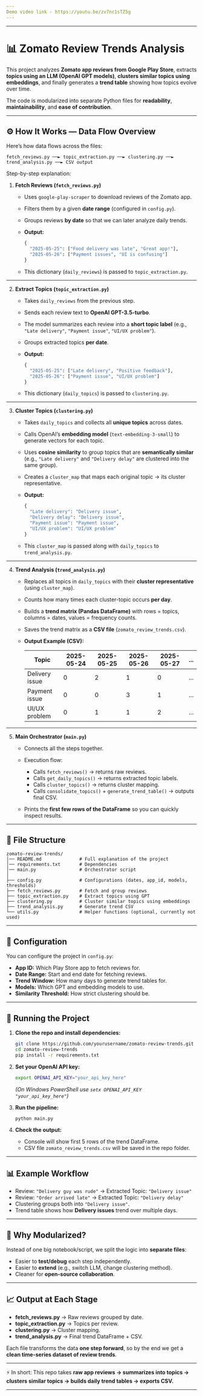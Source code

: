 ```yaml
---
Demo video link - https://youtu.be/zv7nc1sTZ5g
---
```

---

# 📊 Zomato Review Trends Analysis

This project analyzes **Zomato app reviews from Google Play Store**, extracts **topics using an LLM (OpenAI GPT models)**, **clusters similar topics using embeddings**, and finally generates a **trend table** showing how topics evolve over time.

The code is modularized into separate Python files for **readability**, **maintainability**, and **ease of contribution**.

---

## ⚙️ How It Works — Data Flow Overview

Here’s how data flows across the files:

```
fetch_reviews.py ──► topic_extraction.py ──► clustering.py ──► trend_analysis.py ──► CSV output
```

Step-by-step explanation:

1. **Fetch Reviews (`fetch_reviews.py`)**

   * Uses `google-play-scraper` to download reviews of the Zomato app.
   * Filters them by a given **date range** (configured in `config.py`).
   * Groups reviews **by date** so that we can later analyze daily trends.
   * **Output:**

     ```python
     {
       "2025-05-25": ["Food delivery was late", "Great app!"],
       "2025-05-26": ["Payment issues", "UI is confusing"]
     }
     ```
   * This dictionary (`daily_reviews`) is passed to `topic_extraction.py`.

---

2. **Extract Topics (`topic_extraction.py`)**

   * Takes `daily_reviews` from the previous step.
   * Sends each review text to **OpenAI GPT-3.5-turbo**.
   * The model summarizes each review into a **short topic label** (e.g., `"Late delivery"`, `"Payment issue"`, `"UI/UX problem"`).
   * Groups extracted topics **per date**.
   * **Output:**

     ```python
     {
       "2025-05-25": ["Late delivery", "Positive feedback"],
       "2025-05-26": ["Payment issue", "UI/UX problem"]
     }
     ```
   * This dictionary (`daily_topics`) is passed to `clustering.py`.

---

3. **Cluster Topics (`clustering.py`)**

   * Takes `daily_topics` and collects all **unique topics** across dates.
   * Calls OpenAI’s **embedding model** (`text-embedding-3-small`) to generate vectors for each topic.
   * Uses **cosine similarity** to group topics that are **semantically similar** (e.g., `"Late delivery"` and `"Delivery delay"` are clustered into the same group).
   * Creates a `cluster_map` that maps each original topic → its cluster representative.
   * **Output:**

     ```python
     {
       "Late delivery": "Delivery issue",
       "Delivery delay": "Delivery issue",
       "Payment issue": "Payment issue",
       "UI/UX problem": "UI/UX problem"
     }
     ```
   * This `cluster_map` is passed along with `daily_topics` to `trend_analysis.py`.

---

4. **Trend Analysis (`trend_analysis.py`)**

   * Replaces all topics in `daily_topics` with their **cluster representative** (using `cluster_map`).
   * Counts how many times each cluster-topic occurs **per day**.
   * Builds a **trend matrix (Pandas DataFrame)** with rows = topics, columns = dates, values = frequency counts.
   * Saves the trend matrix as a **CSV file** (`zomato_review_trends.csv`).
   * **Output Example (CSV):**

     | Topic          | 2025-05-24 | 2025-05-25 | 2025-05-26 | 2025-05-27 | ... |
     | -------------- | ---------- | ---------- | ---------- | ---------- | --- |
     | Delivery issue | 0          | 2          | 1          | 0          | ... |
     | Payment issue  | 0          | 0          | 3          | 1          | ... |
     | UI/UX problem  | 0          | 1          | 1          | 2          | ... |

---

5. **Main Orchestrator (`main.py`)**

   * Connects all the steps together.
   * Execution flow:

     * Calls `fetch_reviews()` → returns raw reviews.
     * Calls `get_daily_topics()` → returns extracted topic labels.
     * Calls `cluster_topics()` → returns cluster mapping.
     * Calls `consolidate_topics()` + `generate_trend_table()` → outputs final CSV.
   * Prints the **first few rows of the DataFrame** so you can quickly inspect results.

---

## 📂 File Structure

```
zomato-review-trends/
│── README.md              # Full explanation of the project
│── requirements.txt       # Dependencies
│── main.py                # Orchestrator script
│
├── config.py              # Configurations (dates, app_id, models, thresholds)
├── fetch_reviews.py       # Fetch and group reviews
├── topic_extraction.py    # Extract topics using GPT
├── clustering.py          # Cluster similar topics using embeddings
├── trend_analysis.py      # Generate trend CSV
└── utils.py               # Helper functions (optional, currently not used)
```

---

## 🔑 Configuration

You can configure the project in `config.py`:

* **App ID:** Which Play Store app to fetch reviews for.
* **Date Range:** Start and end date for fetching reviews.
* **Trend Window:** How many days to generate trend tables for.
* **Models:** Which GPT and embedding models to use.
* **Similarity Threshold:** How strict clustering should be.

---

## 🚀 Running the Project

1. **Clone the repo and install dependencies:**

   ```bash
   git clone https://github.com/yourusername/zomato-review-trends.git
   cd zomato-review-trends
   pip install -r requirements.txt
   ```

2. **Set your OpenAI API key:**

   ```bash
   export OPENAI_API_KEY="your_api_key_here"
   ```

   *(On Windows PowerShell use `setx OPENAI_API_KEY "your_api_key_here"`)*

3. **Run the pipeline:**

   ```bash
   python main.py
   ```

4. **Check the output:**

   * Console will show first 5 rows of the trend DataFrame.
   * CSV file `zomato_review_trends.csv` will be saved in the repo folder.

---

## 📊 Example Workflow

* Review: `"Delivery guy was rude"` → Extracted Topic: `"Delivery issue"`
* Review: `"Order arrived late"` → Extracted Topic: `"Delivery delay"`
* Clustering groups both into `"Delivery issue"`.
* Trend table shows how **Delivery issues** trend over multiple days.

---

## 🧩 Why Modularized?

Instead of one big notebook/script, we split the logic into **separate files**:

* Easier to **test/debug** each step independently.
* Easier to **extend** (e.g., switch LLM, change clustering method).
* Cleaner for **open-source collaboration**.

---

## 📈 Output at Each Stage

* **fetch\_reviews.py** → Raw reviews grouped by date.
* **topic\_extraction.py** → Topics per review.
* **clustering.py** → Cluster mapping.
* **trend\_analysis.py** → Final trend DataFrame + CSV.

Each file transforms the data **one step forward**, so by the end we get a **clean time-series dataset of review trends**.

---

⚡ In short:
This repo takes **raw app reviews → summarizes into topics → clusters similar topics → builds daily trend tables → exports CSV.**

---
